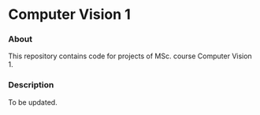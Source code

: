 # Computer Vision 1

### About
This repository contains code for projects of MSc. course Computer Vision 1.

### Description
To be updated.
